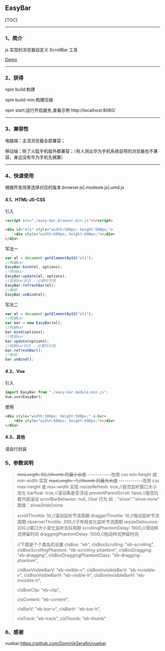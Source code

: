 ## EasyBar

[TOC]

---

### 1、简介

js 实现的浏览器自定义 ScrollBar 工具

[Demo](https://y-bao.github.io/EasyBar/simple/)

---

### 2、获得

npm build:构建

npm build-min:构建压缩

npm start:运行开启服务,查看示例 http://localhost:8080/

---

### 3、兼容性

电脑端：主流浏览器全部兼容；

移动端：除了火狐手机版外都兼容；（有人测出华为手机系统自带的浏览器也不兼容，身边没有华为手机先搁置）

---

### 4、快速使用

根据开发场景选择对应的版本.browser.js|.modeule.js|.umd.js

#### 4.1、HTML-JS-CSS

引入

```html
<script src="./easy-bar.browser.min.js"></script>
```

```html
<div id="el1" style="width:500px; height:500px;">
    <div style="width:600px; height:600px;"></div>
</div>
```

写法一

```javascript
var el = document.getElementById("el1");
//构建bar
EasyBar.bind(el, options);
//修改bar
EasyBar.update(el, options);
//刷新bar状态 --必要时才用
EasyBar.refreshBar(el);
//解绑
EasyBar.unBind(el);
```

写法二

```javascript
var el = document.getElementById("el1");
//构建bar
var bar = new EasyBar(el);
//构建bar
bar.bind(options);
//修改bar
bar.update(options);
//刷新bar状态 --必要时才用
bar.refreshBar();
//解绑
bar.unBind();
```

#### 4.2、Vue

引入

```javascript
import EasyBar from "./easy-bar.module.min.js";
Vue.use(EasyBar);
```

使用

```html
<div style="width:500px; height:500px;" v-bar>
    <div style="width:600px; height:600px;"></div>
</div>
```

#### 4.3、其他

请自行封装

### 5、参数说明

> ~~minLength: 50,//thumb 的最小长度~~ ------------改用 css min-height 或 min-width 实现
> ~~maxLength: -1,//thumb 的最大长度~~ ------------改用 css max-height 或 max-width 实现
> resizeRefresh: true,//是否监听窗口大小变化
> barfloat: true,//滚动条是否浮动
> preventParentScroll: false,//是否拦截外部滚动
> scrollBarBehavior: null, //bar 行为 如："show" "show none" 取值：show|hide|none

> scrollThrottle: 10,//滚动监听节流周期
> draggerThrottle: 10,//拖动监听节流周期
> observerThrottle: 200,//子布局变化监听节流周期
> resizeDebounce: 200,//窗口大小变化监听去抖周期
> scrollingPhantomDelay: 1000,//滑动样式停留时间
> draggingPhantomDelay: 1000,//拖动样式停留时间

> //下面是个个类名的设置
> clsBox: "eb",
> clsBoxScrolling: "eb-scrolling",
> clsBoxScrollingPhantom: "eb-scrolling-phantom",
> clsBoxDragging: "eb-dragging",
> clsBoxDraggingPhantomClass: "eb-dragging-phantom",
>
> clsBoxVisibleBarV: "eb-visible-v",
> clsBoxInvisibleBarV: "eb-invisible-v",
> clsBoxVisibleBarH: "eb-visible-h",
> clsBoxInvisibleBarH: "eb-invisible-h",
>
> clsBoxClip: "eb-clip",
>
> clsContent: "eb-content",
>
> clsBarV: "eb-bar-v",
> clsBarH: "eb-bar-h",
>
> clsTrack: "eb-track",
> clsThumb: "eb-thumb"

### 6、感谢

vuebar:https://github.com/DominikSerafin/vuebar
